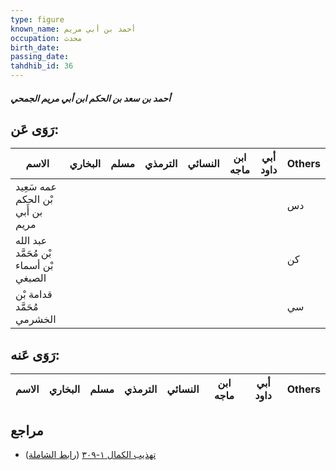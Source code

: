 ```yaml
---
type: figure
known_name: أحمد بن أبي مريم
occupation: محدث
birth_date:
passing_date:
tahdhib_id: 36
---
```

##### أحمد بن سعد بن الحكم ابن أبي مريم الجمحي

## رَوَى عَن:
| الاسم                                  | البخاري | مسلم | الترمذي | النسائي | ابن ماجه | أبي داود | Others |
| -------------------------------------- | ------- | ---- | ------- | ------- | -------- | -------- | ------ |
| عمه سَعِيد بْن الحكم بن أَبي مريم      |         |      |         |         |          |          | دس     |
| عبد الله بْن مُحَمَّد بْن أسماء الصبغي |         |      |         |         |          |          | كن     |
| قدامة بْن مُحَمَّد الخشرمي             |         |      |         |         |          |          | سي     |
## رَوَى عَنه:
| الاسم | البخاري | مسلم | الترمذي | النسائي | ابن ماجه | أبي داود | Others |
| ----- | ------- | ---- | ------- | ------- | -------- | -------- | ------ |
## مراجع
- [تهذيب الكمال ١-٣٠٩](obsidian://open?vault=Tahdhib-al-Kamal&file=Figures/٣٦-أحمد%20بن%20سعد%20بن%20الحكم%20ابن%20أبي%20مريم%20الجمحي) ([رابط الشاملة](https://shamela.ws/book/3722/308))